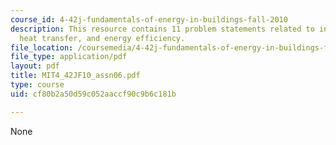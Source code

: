 ```yaml
---
course_id: 4-42j-fundamentals-of-energy-in-buildings-fall-2010
description: This resource contains 11 problem statements related to insulation, convective
  heat transfer, and energy efficiency.
file_location: /coursemedia/4-42j-fundamentals-of-energy-in-buildings-fall-2010/cf80b2a50d59c052aaccf90c9b6c181b_MIT4_42JF10_assn06.pdf
file_type: application/pdf
layout: pdf
title: MIT4_42JF10_assn06.pdf
type: course
uid: cf80b2a50d59c052aaccf90c9b6c181b

---
```

None